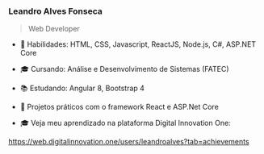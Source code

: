 <!--
**leandroalveswork/leandroalveswork** is a ✨ _special_ ✨ repository because its `README.md` (this file) appears on your GitHub profile.

Here are some ideas to get you started:

- 🔭 I’m currently working on ...
- 🌱 I’m currently learning ...
- 👯 I’m looking to collaborate on ...
- 🤔 I’m looking for help with ...
- 💬 Ask me about ...
- 📫 How to reach me: ...
- 😄 Pronouns: ...
- ⚡ Fun fact: ...
-->

### Leandro Alves Fonseca
> Web Developer

- 🚀 Habilidades: HTML, CSS, Javascript, ReactJS, Node.js, C#, ASP.NET Core
- 🎓 Cursando: Análise e Desenvolvimento de Sistemas (FATEC)
- 📚 Estudando: Angular 8, Bootstrap 4
- 🚀 Projetos práticos com o framework React e ASP.Net Core

- 🎓 Veja meu aprendizado na plataforma Digital Innovation One:

https://web.digitalinnovation.one/users/leandroalves?tab=achievements
